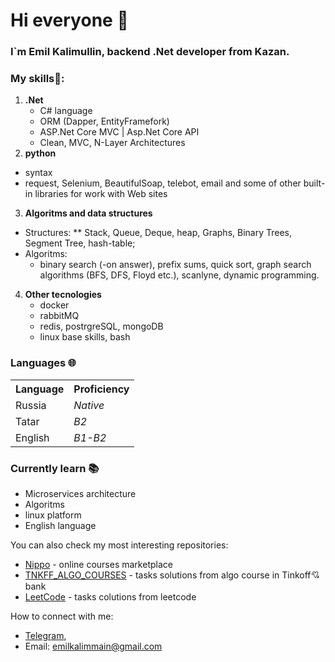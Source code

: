 # Hi everyone 👋
### I`m Emil Kalimullin, backend .Net developer from Kazan.
### My skills📜:
1. **.Net**
   - C# language 
   - ORM (Dapper, EntityFramefork)
   - ASP.Net Core MVC | Asp.Net Core API
   - Clean, MVC, N-Layer Architectures
2. **python**
  - syntax
  - request, Selenium, BeautifulSoap, telebot, email and some of other built-in libraries for work with Web sites
3. **Algoritms and data structures**
  * Structures:
    ** Stack, Queue, Deque, heap,  Graphs, Binary Trees, Segment Tree, hash-table;
  * Algoritms:
    - binary search (-on answer), prefix sums, quick sort, graph search algorithms (BFS, DFS, Floyd etc.), scanlyne, dynamic programming.
4. **Other tecnologies**
   - docker
   - rabbitMQ
   - redis, postrgreSQL, mongoDB
   - linux base skills, bash

### Languages 🌐
<table>
   <tr>
      <th><b>Language</b></th>
      <th><b>Proficiency</b></th>
   </tr>
   <tr>
      <td>Russia</td>
      <td><i>Native</i></td>
   </tr>
   <tr>
      <td>Tatar</td>
      <td><i>B2</i></td>
   </tr>
   <tr>
      <td>English</td>
      <td><i>B1-B2</i></td>
   </tr>
</table>

### Currently learn 📚
* Microservices architecture
* Algoritms
* linux platform
* English language

You can also check my most interesting repositories:
* [Nippo](https://github.com/NeedCookies/Nippo) - online courses marketplace
* [TNKFF_ALGO_COURSES](https://github.com/NeedCookies/TNKFF-ALGO-Course) - tasks solutions from algo course in Tinkoff💘 bank
* [LeetCode](https://github.com/NeedCookies/LeetCode) - tasks colutions from leetcode

How to connect with me: 
  * [Telegram](https://t.me/Cookies_So),  
  * Email: emilkalimmain@gmail.com
